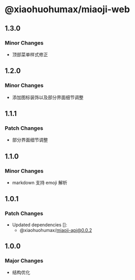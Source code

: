 # @xiaohuohumax/miaoji-web

## 1.3.0

### Minor Changes

- 顶部菜单样式修正

## 1.2.0

### Minor Changes

- 添加图标装饰以及部分界面细节调整

## 1.1.1

### Patch Changes

- 部分界面细节调整

## 1.1.0

### Minor Changes

- markdown 支持 emoji 解析

## 1.0.1

### Patch Changes

- Updated dependencies []:
  - @xiaohuohumax/miaoji-api@0.0.2

## 1.0.0

### Major Changes

- 结构优化
